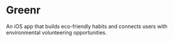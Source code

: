 # Greenr
An iOS app that builds eco-friendly habits and connects users with environmental volunteering opportunities.
